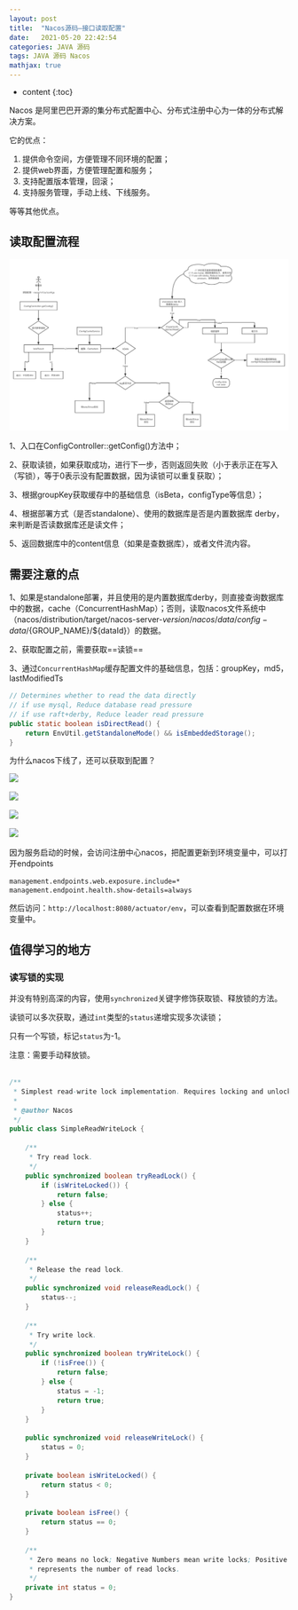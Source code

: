 ```yaml
---
layout: post
title:  "Nacos源码—接口读取配置"
date:   2021-05-20 22:42:54
categories: JAVA 源码
tags: JAVA 源码 Nacos
mathjax: true
---
```


* content
{:toc}

Nacos 是阿里巴巴开源的集分布式配置中心、分布式注册中心为一体的分布式解决方案。

它的优点：

1. 提供命令空间，方便管理不同环境的配置；
2. 提供web界面，方便管理配置和服务；
3. 支持配置版本管理，回滚；
4. 支持服务管理，手动上线、下线服务。

等等其他优点。





## 读取配置流程

![读取配置信息流程图](/images/nacos4.png)

1、入口在ConfigController::getConfig()方法中；

2、获取读锁，如果获取成功，进行下一步，否则返回失败（小于表示正在写入（写锁），等于0表示没有配置数据，因为读锁可以重复获取）；

3、根据groupKey获取缓存中的基础信息（isBeta，configType等信息）；

4、根据部署方式（是否standalone）、使用的数据库是否是内置数据库 derby，来判断是否读数据库还是读文件；

5、返回数据库中的content信息（如果是查数据库），或者文件流内容。


## 需要注意的点

1、如果是standalone部署，并且使用的是内置数据库derby，则直接查询数据库中的数据，cache（ConcurrentHashMap）；否则，读取nacos文件系统中（nacos/distribution/target/nacos-server-${version}/nacos/data/config-data/${GROUP_NAME}/${dataId}）的数据。

2、获取配置之前，需要获取==读锁==

3、通过`ConcurrentHashMap`缓存配置文件的基础信息，包括：groupKey，md5，lastModifiedTs


```java
// Determines whether to read the data directly
// if use mysql, Reduce database read pressure
// if use raft+derby, Reduce leader read pressure
public static boolean isDirectRead() {
    return EnvUtil.getStandaloneMode() && isEmbeddedStorage();
}
```    

为什么nacos下线了，还可以获取到配置？

![](https://files.mdnice.com/user/13344/62983384-992a-4c2c-b6fd-ae3928aaac31.png)

![](https://files.mdnice.com/user/13344/1754726c-c75a-487e-bf3b-1bba67afbc75.png)

![](https://files.mdnice.com/user/13344/3b1f57e2-dba9-4fe9-96d8-9a868cbeecd9.png)

![](https://files.mdnice.com/user/13344/1bde3f6f-676d-43e1-8641-f56c0a6293b2.png)

因为服务启动的时候，会访问注册中心nacos，把配置更新到环境变量中，可以打开endpoints

```
management.endpoints.web.exposure.include=*
management.endpoint.health.show-details=always
```

然后访问：`http://localhost:8080/actuator/env`，可以查看到配置数据在环境变量中。

## 值得学习的地方

### 读写锁的实现

并没有特别高深的内容，使用`synchronized`关键字修饰获取锁、释放锁的方法。

读锁可以多次获取，通过`int`类型的`status`递增实现多次读锁；

只有一个写锁，标记`status`为-1。

注意：需要手动释放锁。

```java

/**
 * Simplest read-write lock implementation. Requires locking and unlocking must be called in pairs.
 *
 * @author Nacos
 */
public class SimpleReadWriteLock {
    
    /**
     * Try read lock.
     */
    public synchronized boolean tryReadLock() {
        if (isWriteLocked()) {
            return false;
        } else {
            status++;
            return true;
        }
    }
    
    /**
     * Release the read lock.
     */
    public synchronized void releaseReadLock() {
        status--;
    }
    
    /**
     * Try write lock.
     */
    public synchronized boolean tryWriteLock() {
        if (!isFree()) {
            return false;
        } else {
            status = -1;
            return true;
        }
    }
    
    public synchronized void releaseWriteLock() {
        status = 0;
    }
    
    private boolean isWriteLocked() {
        return status < 0;
    }
    
    private boolean isFree() {
        return status == 0;
    }
    
    /**
     * Zero means no lock; Negative Numbers mean write locks; Positive Numbers mean read locks, and the numeric value
     * represents the number of read locks.
     */
    private int status = 0;
}

```